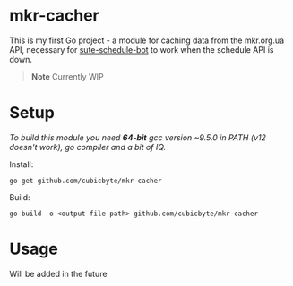 # mkr-cacher

This is my first Go project - a module for caching data from the mkr.org.ua API,
necessary for [sute-schedule-bot](https://github.com/cubicbyte/sute-schedule-bot)
to work when the schedule API is down.

> **Note**
> Currently WIP

# Setup

*To build this module you need **64-bit** gcc version ~9.5.0 in PATH (v12 doesn't work),
go compiler and a bit of IQ.*

Install:
```shell
go get github.com/cubicbyte/mkr-cacher
```
Build:
```shell
go build -o <output file path> github.com/cubicbyte/mkr-cacher
```

# Usage

Will be added in the future
